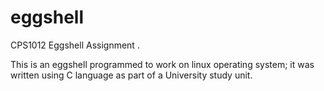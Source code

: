 # eggshell
CPS1012 Eggshell Assignment .


This is an eggshell programmed to work on linux operating system; it was written using C language
as part of a University study unit.
